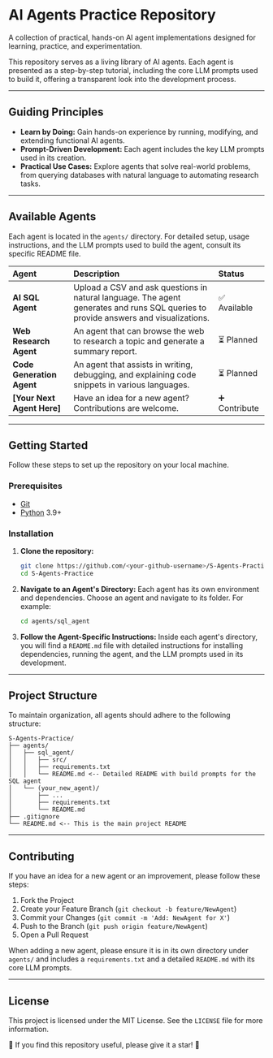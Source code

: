 # AI Agents Practice Repository

A collection of practical, hands-on AI agent implementations designed for learning, practice, and experimentation.

This repository serves as a living library of AI agents. Each agent is presented as a step-by-step tutorial, including the core LLM prompts used to build it, offering a transparent look into the development process.

---

## Guiding Principles

-   **Learn by Doing:** Gain hands-on experience by running, modifying, and extending functional AI agents.
-   **Prompt-Driven Development:** Each agent includes the key LLM prompts used in its creation.
-   **Practical Use Cases:** Explore agents that solve real-world problems, from querying databases with natural language to automating research tasks.

---

## Available Agents

Each agent is located in the `agents/` directory. For detailed setup, usage instructions, and the LLM prompts used to build the agent, consult its specific README file.

| Agent | Description | Status |
| :--- | :--- | :--- |
| **AI SQL Agent** | Upload a CSV and ask questions in natural language. The agent generates and runs SQL queries to provide answers and visualizations. | ✅ Available |
| **Web Research Agent** | An agent that can browse the web to research a topic and generate a summary report. | ⏳ Planned |
| **Code Generation Agent**| An agent that assists in writing, debugging, and explaining code snippets in various languages. | ⏳ Planned |
| **[Your Next Agent Here]**| Have an idea for a new agent? Contributions are welcome. | ➕ Contribute |

---

## Getting Started

Follow these steps to set up the repository on your local machine.

### Prerequisites

-   [Git](https://git-scm.com/)
-   [Python](https://www.python.org/downloads/) 3.9+

### Installation

1.  **Clone the repository:**
    ```bash
    git clone https://github.com/<your-github-username>/S-Agents-Practice.git
    cd S-Agents-Practice
    ```

2.  **Navigate to an Agent's Directory:**
    Each agent has its own environment and dependencies. Choose an agent and navigate to its folder. For example:
    ```bash
    cd agents/sql_agent
    ```

3.  **Follow the Agent-Specific Instructions:**
    Inside each agent's directory, you will find a `README.md` file with detailed instructions for installing dependencies, running the agent, and the LLM prompts used in its development.

---

## Project Structure

To maintain organization, all agents should adhere to the following structure:

```
S-Agents-Practice/
├── agents/
│   ├── sql_agent/
│   │   ├── src/
│   │   ├── requirements.txt
│   │   └── README.md <-- Detailed README with build prompts for the SQL agent
│   └── (your_new_agent)/
│       ├── ...
│       ├── requirements.txt
│       └── README.md
├── .gitignore
└── README.md <-- This is the main project README
```

---

## Contributing

If you have an idea for a new agent or an improvement, please follow these steps:

1.  Fork the Project
2.  Create your Feature Branch (`git checkout -b feature/NewAgent`)
3.  Commit your Changes (`git commit -m 'Add: NewAgent for X'`)
4.  Push to the Branch (`git push origin feature/NewAgent`)
5.  Open a Pull Request

When adding a new agent, please ensure it is in its own directory under `agents/` and includes a `requirements.txt` and a detailed `README.md` with its core LLM prompts.

---

## License

This project is licensed under the MIT License. See the `LICENSE` file for more information.

🌟 If you find this repository useful, please give it a star! 🌟 